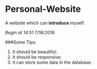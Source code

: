 # Personal-Website
A website which can **introduce** myself.

*Begin at 14:51 7/16/2016.*

###Some Tips:
1. It should be beautiful;
2. It should be responsive;
3. It can store some data in the database.
